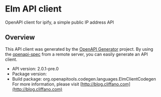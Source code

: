 # Elm API client

OpenAPI client for ipify, a simple public IP address API

## Overview
This API client was generated by the [OpenAPI Generator](https://openapi-generator.tech) project. By using the [openapi-spec](https://github.com/OAI/OpenAPI-Specification) from a remote server, you can easily generate an API client.

- API version: 2.0.1-pre.0
- Package version: 
- Build package: org.openapitools.codegen.languages.ElmClientCodegen
For more information, please visit [http://blog.cliffano.com](http://blog.cliffano.com)
